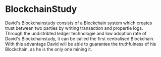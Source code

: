 # BlockchainStudy

David's Blockchainstudy consists of a Blockchain system which creates trust between two parties by writing transaction and propertie logs. Through the undistribted ledger technologie and low adoption rate of David's Blockchainstudy, it can be called the first centralised Blockchain. With this advantage David will be able to guarantee the truthfulness of his Blockchain, as he is the only one mining it.
